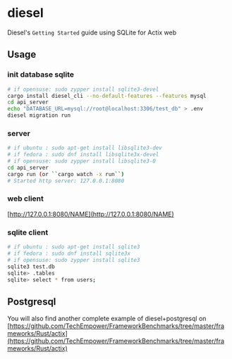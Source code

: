 # diesel

Diesel's `Getting Started` guide using SQLite for Actix web

## Usage

### init database sqlite

```bash
# if opensuse: sudo zypper install sqlite3-devel
cargo install diesel_cli --no-default-features --features mysql
cd api_server
echo "DATABASE_URL=mysql://root@localhost:3306/test_db" > .env
diesel migration run
```

### server

```bash
# if ubuntu : sudo apt-get install libsqlite3-dev
# if fedora : sudo dnf install libsqlite3x-devel
# if opensuse: sudo zypper install libsqlite3-0
cd api_server
cargo run (or ``cargo watch -x run``)
# Started http server: 127.0.0.1:8080
```

### web client

[http://127.0.0.1:8080/NAME](http://127.0.0.1:8080/NAME)

### sqlite client

```bash
# if ubuntu : sudo apt-get install sqlite3
# if fedora : sudo dnf install sqlite3x
# if opensuse: sudo zypper install sqlite3
sqlite3 test.db
sqlite> .tables
sqlite> select * from users;
```


## Postgresql

You will also find another complete example of diesel+postgresql on      [https://github.com/TechEmpower/FrameworkBenchmarks/tree/master/frameworks/Rust/actix](https://github.com/TechEmpower/FrameworkBenchmarks/tree/master/frameworks/Rust/actix)
